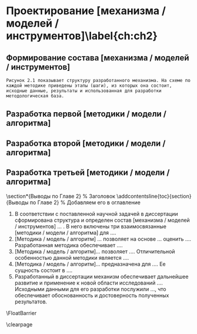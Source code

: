# Проектирование [механизма / моделей / инструментов]\label{ch:ch2}

## Формирование состава [механизма / моделей / инструментов]

`Рисунок 2.1 показывает структуру разработанного механизма. На схеме по каждой методике приведены этапы (шаги), из которых она состоит, исходные данные, результаты и использованная для разработки методологическая база.`

## Разработка первой [методики / модели / алгоритма]

## Разработка второй [методики / модели / алгоритма]

## Разработка третьей [методики / модели / алгоритма]

\section*{Выводы по Главе 2}                       % Заголовок
\addcontentsline{toc}{section}{Выводы по Главе 2}  % Добавляем его в оглавление

1. В соответствии с поставленной научной задачей в диссертации сформирована структура и определен состав [механизма / моделей / инструментов] ... . В него включены три взаимосвязанные [методики / модели / алгоритма] для ....
2. [Методика / модель / алгоритм] ... позволяет на основе ... оценить .... Разработанная методика обеспечивает ....
3. [Методика / модель / алгоритм]... позволяет .... Отличительной особенностью данной методики является ....
4. [Методика / модель / алгоритм]... предназначена для .... Ее сущность состоит в ....
5. Разработанный в диссертации механизм обеспечивает дальнейшее развитие и применение к новой области исследований .... Исходными данными для его разработки послужили ..., что обеспечивает обоснованность и достоверность полученных результатов.

\FloatBarrier

\clearpage